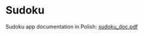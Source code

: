 # Sudoku
Sudoku app documentation in Polish:
[sudoku_doc.pdf](https://github.com/skibins/Sudoku/files/14088942/sudoku_doc.pdf)
